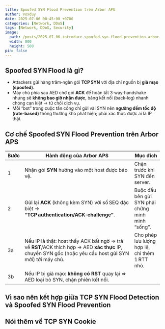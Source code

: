 ```yaml
---
title: Spoofed SYN Flood Prevention trên Arbor APS
author: voxduy
date: 2025-07-06 00:45:00 +0700
categories: [Network, DDoS]
tags: [Network, DDoS, Security]
image:
  path: /posts/2025-07-06-introduce-spoofed-syn-flood-prevention-arbor-aps/syn_flood_attack.png
  width: 800
  height: 500
pin: false
---
```


## **Spoofed SYN Flood** là gì?

- Attackers gửi hàng trăm‑ngàn gói **TCP SYN** với địa chỉ nguồn bị **giả mạo (spoofed)**.
- Máy chủ phía sau AED chờ gói **ACK** để hoàn tất 3‑way‑handshake nhưng sẽ **không bao giờ nhận được**, bảng kết nối (back‑log) nhanh chóng cạn kiệt → từ chối dịch vụ.
- Mỗi “bot” trong cuộc tấn công chỉ gửi vài SYN nên **ngưỡng đếm tốc độ (rate‑based)** thông thường khó phát hiện; phải xác thực được ai là IP thật.

## Cơ chế **Spoofed SYN Flood Prevention** trên Arbor APS

| Bước | Hành động của Arbor APS                                                                                                                                       | Mục đích                                                            |
| ---- | ------------------------------------------------------------------------------------------------------------------------------------------------------- | ------------------------------------------------------------------- |
| 1    | Nhận gói **SYN** hướng vào một host được bảo vệ.                                                                                                        | Chặn trước khi SYN đến server.                                      |
| 2    | Gửi lại **ACK** (không kèm SYN) với số SEQ đặc biệt → **“TCP authentication/ACK‑challenge”**.                                                           | Buộc đầu bên gửi SYN phải chứng minh mình “sống”.                   |
| 3a   | Nếu IP là thật: host thấy ACK bất ngờ ⇒ trả về **RST**/ACK thích hợp → AED **xác thực** IP, chuyển SYN gốc (hoặc yêu cầu host gửi SYN mới) tới máy chủ. | Cho phép lưu lượng hợp lệ, chỉ thêm 1 RTT nhỏ.                      |
| 3b   | Nếu IP bị giả mạo: **không có RST** quay lại ⇒ AED loại bỏ SYN, chặn phiên kết nối.                                      |                                                                   |

## Vì sao nên kết hợp giữa **TCP SYN Flood Detection** và **Spoofed SYN Flood Prevention**

## Nói thêm về **TCP SYN Cookie**

